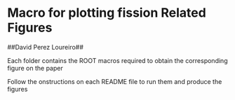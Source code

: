 # Macro for plotting fission Related Figures #

##David Perez Loureiro##

Each folder contains the ROOT macros required to obtain the corresponding figure on the paper

Follow the onstructions on each  README file to run them and produce the figures
